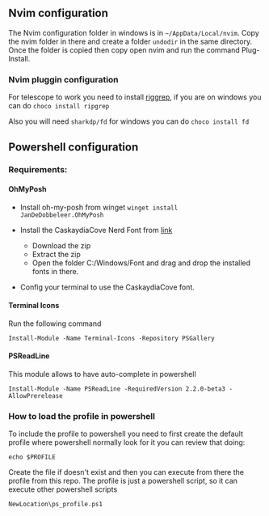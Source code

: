 ## Nvim configuration

The Nvim configuration folder in windows is in `~/AppData/Local/nvim`. Copy the nvim folder in there 
and create a folder `undodir` in the same directory. Once the folder is copied then copy open nvim
and run the command Plug-Install.

### Nvim pluggin configuration
For telescope to work you need to install [riggrep](https://github.com/BurntSushi/ripgrep), if you are on windows
you can do `choco install ripgrep`

Also you will need `sharkdp/fd` for windows you can do `choco install fd`
## Powershell configuration

### Requirements:

#### OhMyPosh
- Install oh-my-posh from winget
    `winget install JanDeDobbeleer.OhMyPosh`

- Install the CaskaydiaCove Nerd Font from [link](https://www.nerdfonts.com/font-downloads)
    - Download the zip
    - Extract the zip
    - Open the folder C:/Windows/Font and drag and drop the installed fonts in there.

- Config your terminal to use the CaskaydiaCove font.

#### Terminal Icons

Run the following command

`Install-Module -Name Terminal-Icons -Repository PSGallery`

#### PSReadLine
This module allows to have auto-complete in powershell

```
Install-Module -Name PSReadLine -RequiredVersion 2.2.0-beta3 -AllowPrerelease
```

### How to load the profile in powershell

To include the profile to powershell you need to first create the default profile where powershell normally look for it
you can review that doing:
```
echo $PROFILE
```

Create the file if doesn't exist and then you can execute from there the profile from this repo.
The profile is just a powershell script, so it can execute other powershell scripts

```
NewLocation\ps_profile.ps1
```
